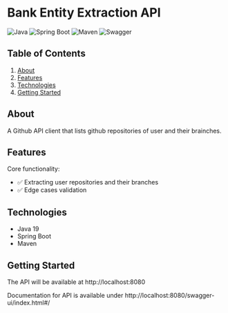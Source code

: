 # Bank Entity Extraction API

![Java](https://img.shields.io/badge/Java-21-brightgreen)
![Spring Boot](https://img.shields.io/badge/Spring%20Boot-3.4.3-green)
![Maven](https://img.shields.io/maven-metadata/v)
![Swagger](https://img.shields.io/swagger/valid/3.0)

## Table of Contents

1. [About](#about)
2. [Features](#features)
3. [Technologies](#technologies)
4. [Getting Started](#getting-started)

## About

A Github API client that lists github repositories of user and their brainches.

## Features

Core functionality:
- ✅ Extracting user repositories and their branches
- ✅ Edge cases validation

## Technologies

- Java 19
- Spring Boot
- Maven

## Getting Started

The API will be available at http://localhost:8080

Documentation for API is available under http://localhost:8080/swagger-ui/index.html#/
